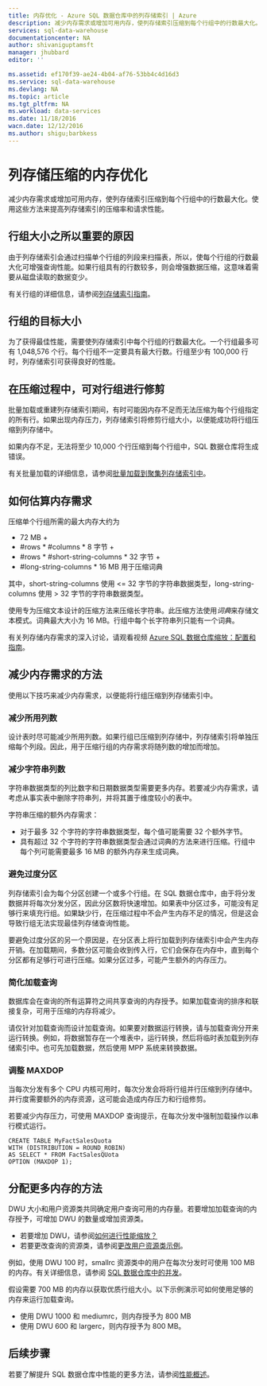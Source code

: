 ```yaml
---
title: 内存优化 - Azure SQL 数据仓库中的列存储索引 | Azure
description: 减少内存需求或增加可用内存，使列存储索引压缩到每个行组中的行数最大化。
services: sql-data-warehouse
documentationcenter: NA
author: shivaniguptamsft
manager: jhubbard
editor: ''

ms.assetid: ef170f39-ae24-4b04-af76-53bb4c4d16d3
ms.service: sql-data-warehouse
ms.devlang: NA
ms.topic: article
ms.tgt_pltfrm: NA
ms.workload: data-services
ms.date: 11/18/2016
wacn.date: 12/12/2016
ms.author: shigu;barbkess
---
```


# 列存储压缩的内存优化

减少内存需求或增加可用内存，使列存储索引压缩到每个行组中的行数最大化。使用这些方法来提高列存储索引的压缩率和请求性能。

## 行组大小之所以重要的原因
由于列存储索引会通过扫描单个行组的列段来扫描表，所以，使每个行组的行数最大化可增强查询性能。如果行组具有的行数较多，则会增强数据压缩，这意味着需要从磁盘读取的数据变少。

有关行组的详细信息，请参阅[列存储索引指南](https://msdn.microsoft.com/zh-cn/library/gg492088.aspx)。

## 行组的目标大小
为了获得最佳性能，需要使列存储索引中每个行组的行数最大化。一个行组最多可有 1,048,576 个行。每个行组不一定要具有最大行数。行组至少有 100,000 行时，列存储索引可获得良好的性能。

## 在压缩过程中，可对行组进行修剪

批量加载或重建列存储索引期间，有时可能因内存不足而无法压缩为每个行组指定的所有行。如果出现内存压力，列存储索引将修剪行组大小，以便能成功将行组压缩到列存储中。

如果内存不足，无法将至少 10,000 个行压缩到每个行组中，SQL 数据仓库将生成错误。

有关批量加载的详细信息，请参阅[批量加载到聚集列存储索引中](https://msdn.microsoft.com/zh-CN/library/dn935008.aspx)。

## 如何估算内存需求

压缩单个行组所需的最大内存大约为

- 72 MB +
- #rows * #columns * 8 字节 +
- #rows * #short-string-columns * 32 字节 +
- #long-string-columns * 16 MB 用于压缩词典

其中，short-string-columns 使用 <= 32 字节的字符串数据类型，long-string-columns 使用 > 32 字节的字符串数据类型。

使用专为压缩文本设计的压缩方法来压缩长字符串。此压缩方法使用*词典*来存储文本模式。词典最大大小为 16 MB。行组中每个长字符串列只能有一个词典。

有关列存储内存需求的深入讨论，请观看视频 [Azure SQL 数据仓库缩放：配置和指南](https://myignite.microsoft.com/videos/14822)。

## 减少内存需求的方法

使用以下技巧来减少内存需求，以便能将行组压缩到列存储索引中。

### 减少所用列数
设计表时尽可能减少所用列数。如果行组已压缩到列存储中，列存储索引将单独压缩每个列段。因此，用于压缩行组的内存需求将随列数的增加而增加。

### 减少字符串列数
字符串数据类型的列比数字和日期数据类型需要更多内存。若要减少内存需求，请考虑从事实表中删除字符串列，并将其置于维度较小的表中。

字符串压缩的额外内存需求：

- 对于最多 32 个字符的字符串数据类型，每个值可能需要 32 个额外字节。
- 具有超过 32 个字符的字符串数据类型会通过词典的方法来进行压缩。行组中每个列可能需要最多 16 MB 的额外内存来生成词典。

### 避免过度分区

列存储索引会为每个分区创建一个或多个行组。在 SQL 数据仓库中，由于将分发数据并将每次分发分区，因此分区数将快速增加。如果表中分区过多，可能没有足够行来填充行组。如果缺少行，在压缩过程中不会产生内存不足的情况，但是这会导致行组无法实现最佳列存储查询性能。

要避免过度分区的另一个原因是，在分区表上将行加载到列存储索引中会产生内存开销。在加载期间，多数分区可能会收到传入行，它们会保存在内存中，直到每个分区都有足够行可进行压缩。如果分区过多，可能产生额外的内存压力。

### 简化加载查询

数据库会在查询的所有运算符之间共享查询的内存授予。如果加载查询的排序和联接复杂，可用于压缩的内存将减少。

请仅针对加载查询而设计加载查询。如果要对数据运行转换，请与加载查询分开来运行转换。例如，将数据暂存在一个堆表中，运行转换，然后将临时表加载到列存储索引中。也可先加载数据，然后使用 MPP 系统来转换数据。

### 调整 MAXDOP

当每次分发有多个 CPU 内核可用时，每次分发会将将行组并行压缩到列存储中。并行度需要额外的内存资源，这可能会造成内存压力和行组修剪。

若要减少内存压力，可使用 MAXDOP 查询提示，在每次分发中强制加载操作以串行模式运行。

```
CREATE TABLE MyFactSalesQuota 
WITH (DISTRIBUTION = ROUND_ROBIN)
AS SELECT * FROM FactSalesQUota 
OPTION (MAXDOP 1);
```

## 分配更多内存的方法

DWU 大小和用户资源类共同确定用户查询可用的内存量。若要增加加载查询的内存授予，可增加 DWU 的数量或增加资源类。

- 若要增加 DWU，请参阅[如何进行性能缩放？](./sql-data-warehouse-manage-compute-overview.md#scale-performance)
- 若要更改查询的资源类，请参阅[更改用户资源类示例](./sql-data-warehouse-develop-concurrency.md#change-a-user-resource-class-example)。

例如，使用 DWU 100 时，smallrc 资源类中的用户在每次分发时可使用 100 MB 的内存。有关详细信息，请参阅 [SQL 数据仓库中的并发](./sql-data-warehouse-develop-concurrency.md)。

假设需要 700 MB 的内存以获取优质行组大小。以下示例演示可如何使用足够的内存来运行加载查询。

- 使用 DWU 1000 和 mediumrc，则内存授予为 800 MB
- 使用 DWU 600 和 largerc，则内存授予为 800 MB。

## 后续步骤

若要了解提升 SQL 数据仓库中性能的更多方法，请参阅[性能概述](./sql-data-warehouse-overview-manage-user-queries.md)。

<!--Image references-->

<!--Article references-->

<!--MSDN references-->

<!--Other Web references-->

<!---HONumber=Mooncake_1205_2016-->